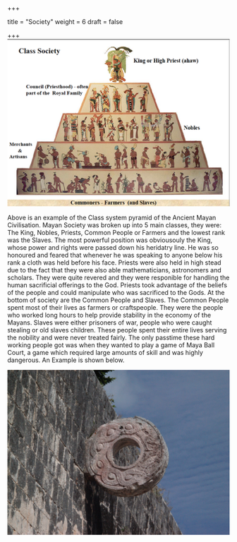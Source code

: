 +++

title = "Society"
weight = 6
draft = false

+++
<img src="images/2004127.png" alt="2004127" width="560">

Above is an example of the Class system pyramid of the Ancient Mayan Civilisation.
Mayan Society was broken up into 5 main classes, they were: The King, Nobles, Priests, Common People or Farmers and the lowest rank was 
the Slaves. The most powerful position was obviousouly the King, whose power and rights were passed down his heridatry line. He was so 
honoured and feared that whenever he was speaking to anyone below his rank a cloth was held before his face.  Priests were also held in high
stead due to the fact that they were also able mathematicians, astronomers and scholars. They were quite revered and they were responible 
for handling the human sacrificial offerings to the God. Priests took advantage of the beliefs of the people and could manipulate who was 
sacrificed to the Gods. At the bottom of society are the Common People and Slaves. The Common People spent most of their lives as farmers or craftspeople. They were the people who worked long hours to help provide stability in the economy of the Mayans. Slaves were either prisoners of war, people who were caught stealing or old slaves children. These people spent their entire lives serving the nobility and were never treated fairly. The only passtime these hard working people got was when they wanted to play a game of Maya Ball Court, a game which required large amounts of skill and was highly dangerous. An Example is shown below.

<img src="images/Maya Ball Court.jpg" alt="Maya Ball Court" width="560">